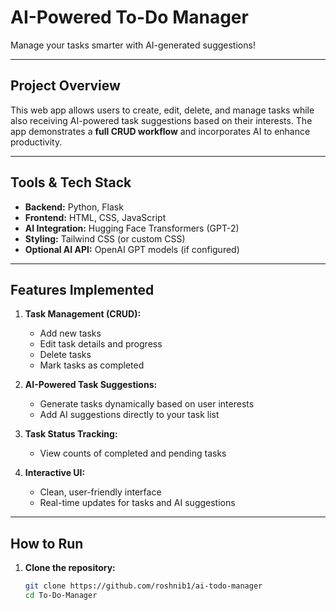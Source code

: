 # AI-Powered To-Do Manager

Manage your tasks smarter with AI-generated suggestions!

---

## **Project Overview**

This web app allows users to create, edit, delete, and manage tasks while also receiving AI-powered task suggestions based on their interests. The app demonstrates a **full CRUD workflow** and incorporates AI to enhance productivity.

---

## **Tools & Tech Stack**

- **Backend:** Python, Flask  
- **Frontend:** HTML, CSS, JavaScript  
- **AI Integration:** Hugging Face Transformers (GPT-2)  
- **Styling:** Tailwind CSS (or custom CSS)  
- **Optional AI API:** OpenAI GPT models (if configured)  

---

## **Features Implemented**

1. **Task Management (CRUD):**  
   - Add new tasks  
   - Edit task details and progress  
   - Delete tasks  
   - Mark tasks as completed  

2. **AI-Powered Task Suggestions:**  
   - Generate tasks dynamically based on user interests  
   - Add AI suggestions directly to your task list  

3. **Task Status Tracking:**  
   - View counts of completed and pending tasks  

4. **Interactive UI:**  
   - Clean, user-friendly interface  
   - Real-time updates for tasks and AI suggestions  

---

## **How to Run**

1. **Clone the repository:**
   ```bash
   git clone https://github.com/roshnib1/ai-todo-manager
   cd To-Do-Manager